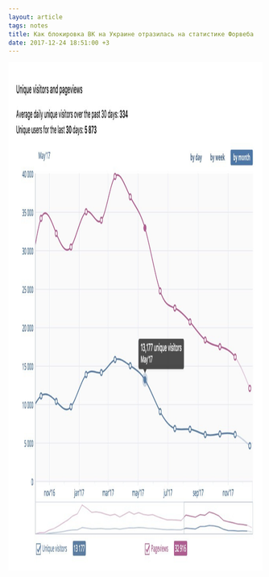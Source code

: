 ```yaml
---
layout: article
tags: notes
title: Как блокировка ВК на Украине отразилась на статистике Форвеба
date: 2017-12-24 18:51:00 +3
---
```


<img alt="Скриншот статистики сообщества For Web ВКонтакте" src="./assets/info.jpg" height="1008" width="1280" />
